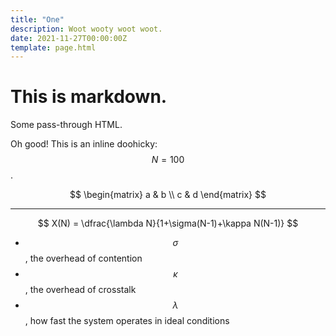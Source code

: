 ```yaml
---
title: "One"
description: Woot wooty woot woot.
date: 2021-11-27T00:00:00Z
template: page.html
---
```


# This is markdown.

<p class="message">Some pass-through HTML.</p>

Oh good! This is an inline doohicky: $$N=100$$.

$$
\begin{matrix}
a & b \\
c & d
\end{matrix}
$$

---

$$
X(N) = \dfrac{\lambda N}{1+\sigma(N-1)+\kappa N(N-1)}
$$

* $$\sigma$$, the overhead of contention
* $$\kappa$$, the overhead of crosstalk
* $$\lambda$$, how fast the system operates in ideal conditions
